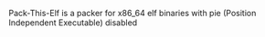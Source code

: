 Pack-This-Elf is a packer for x86\_64 elf binaries with pie (Position Independent Executable) disabled
